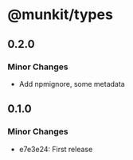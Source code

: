# @munkit/types

## 0.2.0

### Minor Changes

- Add npmignore, some metadata

## 0.1.0

### Minor Changes

- e7e3e24: First release

